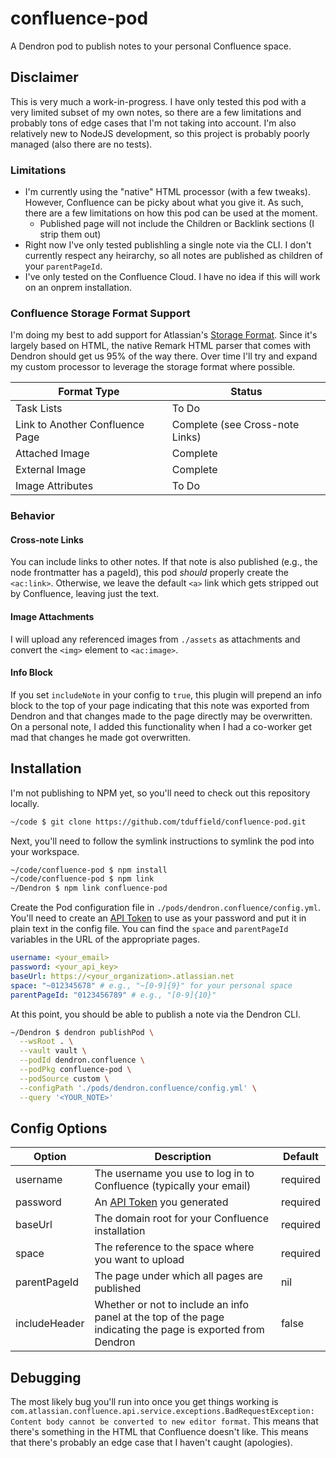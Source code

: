# confluence-pod
A Dendron pod to publish notes to your personal Confluence space.

## Disclaimer
This is very much a work-in-progress. I have only tested this pod with a very limited subset of my own notes, so there  are a few limitations and probably tons of edge cases that I'm not taking into account. I'm also relatively new to NodeJS development, so this project is probably poorly managed (also there are no tests).

### Limitations
* I'm currently using the "native" HTML processor (with a few tweaks). However, Confluence can be picky about what you give it. As such, there are a few limitations on how this pod can be used at the moment.
  * Published page will not include the Children or Backlink sections (I strip them out)
* Right now I've only tested publishling a single note via the CLI. I don't currently respect any heirarchy, so all notes are published as children of your `parentPageId`.
* I've only tested on the Confluence Cloud. I have no idea if this will work on an onprem installation.

### Confluence Storage Format Support
I'm doing my best to add support for Atlassian's [Storage Format](https://confluence.atlassian.com/doc/confluence-storage-format-790796544.html). Since it's largely based on HTML, the native Remark HTML parser that comes with Dendron should get us 95% of the way there. Over time I'll try and expand my custom processor to leverage the storage format where possible.

Format Type | Status
--- | ---
Task Lists | To Do
Link to Another Confluence Page | Complete (see Cross-note Links)
Attached Image | Complete
External Image | Complete
Image Attributes | To Do

### Behavior
#### Cross-note Links
You can include links to other notes. If that note is also published (e.g., the node frontmatter has a pageId), this pod _should_ properly create the `<ac:link>`. Otherwise, we leave the default `<a>` link which gets stripped out by Confluence, leaving just the text.
#### Image Attachments
I will upload any referenced images from `./assets` as attachments and convert the `<img>` element to `<ac:image>`.

#### Info Block
If you set `includeNote` in your config to `true`, this plugin will prepend an info block to the top of your page indicating that this note was exported from Dendron and that changes made to the page directly may be overwritten. On a personal note, I added this functionality when I had a co-worker get mad that changes he made got overwritten.

## Installation

I'm not publishing to NPM yet, so you'll need to check out this repository locally.

```bash
~/code $ git clone https://github.com/tduffield/confluence-pod.git
```

Next, you'll need to follow the symlink instructions to symlink the pod into your workspace.

```bash
~/code/confluence-pod $ npm install
~/code/confluence-pod $ npm link
~/Dendron $ npm link confluence-pod
```

Create the Pod configuration file in `./pods/dendron.confluence/config.yml`. You'll need to create an [API Token](https://id.atlassian.com/manage/api-tokens) to use as your password and put it in plain text in the config file. You can find the `space` and `parentPageId` variables in the URL of the appropriate pages.
```yaml
username: <your_email>
password: <your_api_key>
baseUrl: https://<your_organization>.atlassian.net
space: "~012345678" # e.g., "~[0-9]{9}" for your personal space
parentPageId: "0123456789" # e.g., "[0-9]{10}"
```

At this point, you should be able to publish a note via the Dendron CLI.

```bash
~/Dendron $ dendron publishPod \
  --wsRoot . \
  --vault vault \
  --podId dendron.confluence \
  --podPkg confluence-pod \
  --podSource custom \
  --configPath './pods/dendron.confluence/config.yml' \
  --query '<YOUR_NOTE>'
```

## Config Options
Option | Description | Default
--- | --- | ---
username | The username you use to log in to Confluence (typically your email) | required
password | An [API Token](https://id.atlassian.com/manage/api-tokens) you generated | required
baseUrl | The domain root for your Confluence installation | required
space | The reference to the space where you want to upload | required
parentPageId | The page under which all pages are published | nil
includeHeader | Whether or not to include an info panel at the top of the page indicating the page is exported from Dendron | false

## Debugging
The most likely bug you'll run into once you get things working is `com.atlassian.confluence.api.service.exceptions.BadRequestException: Content body cannot be converted to new editor format`. This means that there's something in the HTML that Confluence doesn't like. This means that there's probably an edge case that I haven't caught (apologies).
